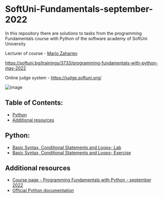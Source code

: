 # SoftUni-Fundamentals-september-2022
In this repository there are solutions to tasks from the programming Fundamentals course with Python of the software academy of SoftUni University 

Lecturer of course - [Mario Zahariev](https://github.com/zahariev-webbersof) 

https://softuni.bg/trainings/3733/programming-fundamentals-with-python-may-2022

Online judge system - https://judge.softuni.org/

![image](https://user-images.githubusercontent.com/68993494/185683680-bcfefe65-88fb-4192-b0b2-ff9130c39487.png)

## Table of Contents:

- [Python](#python)
- [Additional resources](#additional-resources)

## Python:

- [Basic Syntax, Conditional Statements and Loops- Lab ](https://github.com/KaloyanLevenov/programming_fundamentals_python_september_2022/tree/main/01_basic_syntax_conditional_statements_and_loops_lab)
- [Basic Syntax, Conditional Statements and Loops- Exercise](https://github.com/KaloyanLevenov/programming_fundamentals_python_september_2022/tree/main/02_basic_syntax_conditional_statements_and_loops_-_exercise)


## Additional resources

- [Course page - Programming Fundamentals with Python - september 2022](https://softuni.bg/trainings/3840/programming-fundamentals-with-python-september-2022)
- [Official Python documentation](https://docs.python.org/3/)